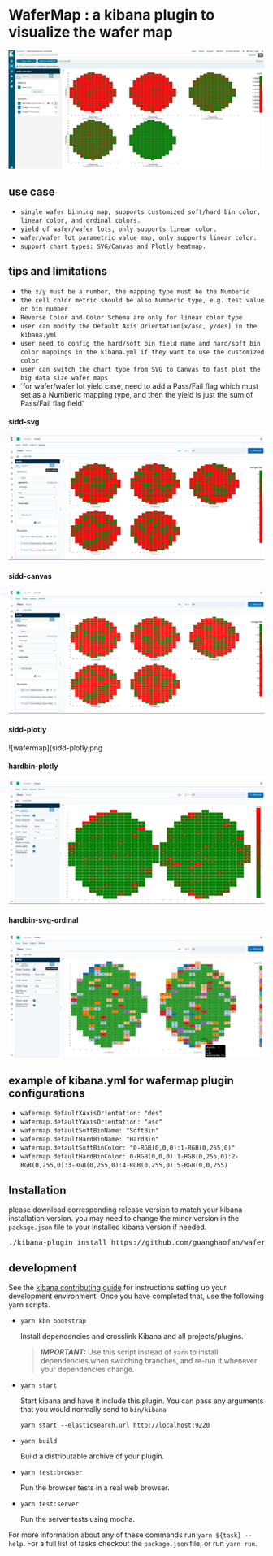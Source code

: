 # WaferMap : a kibana plugin to visualize the wafer map

![wafermap](wafermap.png)

## use case
  - `single wafer binning map, supports customized soft/hard bin color, linear color, and ordinal colors.`
  - `yield of wafer/wafer lots, only supports linear color.`
  - `wafer/wafer lot parametric value map, only supports linear color.`
  - `support chart types: SVG/Canvas and Plotly heatmap.`
  
## tips and limitations 
  - `the x/y must be a number, the mapping type must be the Numberic`
  - `the cell color metric should be also Numberic type, e.g. test value or bin number`
  - `Reverse Color and Color Schema are only for linear color type`
  - `user can modify the Default Axis Orientation[x/asc, y/des] in the kibana.yml`
  - `user need to config the hard/soft bin field name and hard/soft bin color mappings in the kibana.yml if they want to use the customized color`
  - `user can switch the chart type from SVG to Canvas to fast plot the big data size wafer maps`
  - `for wafer/wafer lot yield case, need to add a Pass/Fail flag which must set as a Numberic mapping type, and then the yield is just the sum of Pass/Fail flag field'
  
  ####  sidd-svg
  ![wafermap](sidd-svg.png)
  
  ####  sidd-canvas
  ![wafermap](sidd-canvas.png)
  
  ####  sidd-plotly
  ![wafermap](sidd-plotly.png
    
  ####  hardbin-plotly
  ![wafermap](HardBin-plotly.png)
  
  ####  hardbin-svg-ordinal
  ![wafermap](HardBin-SVG-ordinal.png)
  
  
## example of kibana.yml for wafermap plugin configurations
  - `wafermap.defaultXAxisOrientation: "des"`
  - `wafermap.defaultYAxisOrientation: "asc"`
  - `wafermap.defaultSoftBinName: "SoftBin"`
  - `wafermap.defaultHardBinName: "HardBin"`
  - `wafermap.defaultSoftBinColor: "0-RGB(0,0,0):1-RGB(0,255,0)"`
  - `wafermap.defaultHardBinColor: 0-RGB(0,0,0):1-RGB(0,255,0):2-RGB(0,255,0):3-RGB(0,255,0):4-RGB(0,255,0):5-RGB(0,0,255)`
  
## Installation
please download corresponding release version to match your kibana installation version.
you may need to change the minor version in the `package.json` file to your installed kibana version if needed.
<pre>
./kibana-plugin install https://github.com/guanghaofan/wafermap/releases/download/v7.3.x/wafermap-7.3.x.zip
</pre>

## development

See the [kibana contributing guide](https://github.com/elastic/kibana/blob/master/CONTRIBUTING.md) for instructions setting up your development environment. Once you have completed that, use the following yarn scripts.

  - `yarn kbn bootstrap`

    Install dependencies and crosslink Kibana and all projects/plugins.

    > ***IMPORTANT:*** Use this script instead of `yarn` to install dependencies when switching branches, and re-run it whenever your dependencies change.

  - `yarn start`

    Start kibana and have it include this plugin. You can pass any arguments that you would normally send to `bin/kibana`

      ```
      yarn start --elasticsearch.url http://localhost:9220
      ```

  - `yarn build`

    Build a distributable archive of your plugin.

  - `yarn test:browser`

    Run the browser tests in a real web browser.

  - `yarn test:server`

    Run the server tests using mocha.

For more information about any of these commands run `yarn ${task} --help`. For a full list of tasks checkout the `package.json` file, or run `yarn run`.

